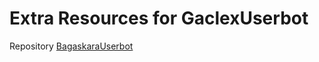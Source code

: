 # Extra Resources for GaclexUserbot
Repository [BagaskaraUserbot](https://github.com/Gaclexxx/Gaclexxx-Userbot)
